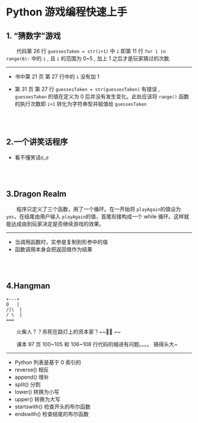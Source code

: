 # Python 游戏编程快速上手

## 1. “猜数字”游戏

&emsp;&emsp;代码第 26 行 `guessesTaken = str(i+1)` 中 `i` 即第 11 行 `for i in range(6):` 中的 `i` , 且 `i` 的范围为 0~5 , 加上 1 之后才是玩家猜过的次数.

----

- 书中第 21 页 第 27 行中的 `i` 没有加 1 

- 第 31 页 第 27 行  `guessesTaken = str(guessesTaken)` 有错误 , `guessesTaken` 的值在定义为 0 后并没有发生变化。此处应该将 `range()` 函数的执行次数即 `i+1` 转化为字符串型并赋值给 `guessesTaken`

<br />
<br />

## 2.一个讲笑话程序

- 看不懂笑话ಠ_ಠ
<br />
<br />

## 3.Dragon Realm

&emsp;&emsp;程序只定义了三个函数，用了一个循环。在一开始将 `playAgain`的值设为 `yes`，在结尾由用户输入 `playAgain`的值，首尾衔接构成一个 while 循环。这样就能达成由到玩家决定是否继续游戏的效果。

---


- 当调用函数时，实参是复制到形参中的值
- 函数调用本身会把返回值作为结果
<br />
<br />

## 4.Hangman
  ```
  +---+
O   |
/|\  |
/ \  |
===
  ```
   &emsp;&emsp;火柴人？？吊死在路灯上的资本家？~~🐶🐶 ~~ 

  &emsp;&emsp;课本 97 页 100~105 和 106~108 行代码的缩进有问题。。。。 搞得头大~


---
 

- Python 列表是基于 0 索引的
- reverse() 相反
- append() 增补
- split() 分割
- lower() 转换为小写
- upper() 转换为大写
- startswith() 检查开头的布尔函数 
- endswith()  检查结尾的布尔函数
